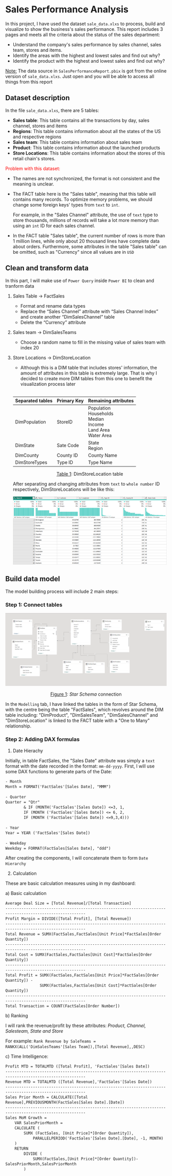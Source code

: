 # Sales Performance Analysis

In this project, I have used the dataset `sale_data.xlxs` to process, build and visualize to show the business's sales performance. This report includes 3 pages and meets all the criteria about the status of the sales department:

- Understand the company's sales performance by sales channel, sales team, stores and items.
- Identify the areas with the highest and lowest sales and find out why?
- Identify the product with the highest and lowest sales and find out why?

<u>Note:</u> The data source in `SalesPerformanceReport.pbix` is got from the online version of `sale_data.xlxs`. Just open and you will be able to access all things from this report

## Dataset description

In the file `sale_data.xlxs`, there are 5 tables:

- **Sales table**: This table contains all the transactions by day, sales channel, stores and items
- **Regions**: This table contains information about all the states of the US and respective regions
- **Sales team**: This table contains information about sales team
- **Product**: This table contains information about the launched products
- **Store Locations**: This table contains information about the stores of this retail chain's stores.

<span style="color:red">Problem with this dataset:</span>

- The names are not synchronized, the format is not consistent and the meaning is unclear.
- The FACT table here is the "Sales table", meaning that this table will contains many records. To optimize memory problems, we should change some foreign keys' types from `text` to `int`.

  For example, in the "Sales Channel" attribute, the use of `text` type to store thousands, millions of records will take a lot more memory than using an `int` ID for each sales channel.

- In the FACT table "Sales table", the current number of rows is more than 1 million lines, while only about 20 thousand lines have complete data about orders. Furthermore, some attributes in the table "Sales table" can be omitted, such as "Currency" since all values are in `USD`

## Clean and transform data

In this part, I will make use of `Power Query` inside `Power BI` to clean and tranform data

1. Sales Table -> FactSales

   - Format and rename data types
   - Replace the “Sales Channel” attribute with “Sales Channel Index” and create another “DimSalesChannel” table
   - Delete the “Currency” attribute

2. Sales team -> DimSalesTeams

   - Choose a random name to fill in the missing value of sales team with index 20

3. Store Locations -> DimStoreLocation

   - Although this is a DIM table that includes stores' information, the amount of attributes in this table is extremely large. That is why I decided to create more DIM tables from this one to benefit the visualization process later <br><br>
   <div align="center">

   | Separated tables | Primary Key | Remaining attributes                                                              |
   | ---------------- | ----------- | --------------------------------------------------------------------------------- |
   | DimPopulation    | StoreID     | Population <br> Households <br> Median <br> Income <br> Land Area <br> Water Area |
   | DimState         | Sate Code   | State <br> Region                                                                 |
   | DimCounty        | County ID   | County Name                                                                       |
   | DimStoreTypes    | Type ID     | Type Name                                                                         |

    </div>
    <p align = "center"> <u>Table 1</u>: DimStoreLocation table </p>

   After separating and changing attributes from `text` to `whole number` ID respectively, DimStoreLocations will be like this:

   ![image](./img/dimstorelocation.png)

## Build data model

The model building process will include 2 main steps:

### Step 1: Connect tables

<div align="center">

![image](./img/star_schema.png)

<u>Figure 1</u>: _Star Schema_ connection

</div>

In the `Modelling` tab, I have linked the tables in the form of Star Schema, with the centre being the table "FactSales", which revolves around the DIM table including: "DimProduct", "DimSalesTeam", "DimSalesChannel" and "DimStoreLocation" is linked to the FACT table with a "One to Many" relationship.

### Step 2: Adding DAX formulas

1. Date Hierachy

Initially, in table FactSales, the "Sales Date" attribute was simply a `text` format with the date recorded in the format: `mm-dd-yyyy`. First, I will use some DAX functions to generate parts of the Date:

    - Month
    Month = FORMAT('FactSales'[Sales Date], "MMM")

    - Quarter
    Quarter = "Qtr"
            & IF (MONTH('FactSales'[Sales Date]) <=3, 1,
            IF (MONTH ('FactSales'[Sales Date]) <= 6, 2,
            IF (MONTH ('FactSales'[Sales Date]) <=9,3,4)))

    - Year
    Year = YEAR ('FactSales'[Sales Date])

    - Weekday
    Weekday = FORMAT(FactSales[Sales Date], "ddd")

After creating the components, I will concatenate them to form `Date Hierarchy`

2. Calculation

These are basic calculation measures using in my dashboard:

a) Basic calculation

    Average Deal Size = [Total Revenue]/[Total Transaction]
    ---------------------------------------------------------------------------------------------------------
    Profit Margin = DIVIDE([Total Profit], [Total Revenue])
    ---------------------------------------------------------------------------------------------------------
    Total Revenue = SUMX(FactSales,FactSales[Unit Price]*FactSales[Order Quantity])
    ---------------------------------------------------------------------------------------------------------
    Total Cost = SUMX(FactSales,FactSales[Unit Cost]*FactSales[Order Quantity])
    ---------------------------------------------------------------------------------------------------------
    Total Profit = SUMX(FactSales,FactSales[Unit Price]*FactSales[Order Quantity]) -
                   SUMX(FactSales,FactSales[Unit Cost]*FactSales[Order Quantity])
    ---------------------------------------------------------------------------------------------------------
    Total Transaction = COUNT(FactSales[Order Number])

b) Ranking

I will rank the revenue/profit by these attributes: _Product, Channel, Salesteam, State and Store_

For example: `Rank Revenue by SaleTeams =
RANKX(ALL('DimSalesTeams'[Sales Team]),[Total Revenue],,DESC)`

c) Time Intelligence:

    Profit MTD = TOTALMTD ([Total Profit], 'FactSales'[Sales Date])
    ---------------------------------------------------------------------------------------------------------
    Revenue MTD = TOTALMTD ([Total Revenue],'FactSales'[Sales Date])
    ---------------------------------------------------------------------------------------------------------
    Sales Prior Month = CALCULATE([Total Revenue],PREVIOUSMONTH(FactSales[Sales Date].[Date])
    ---------------------------------------------------------------------------------------------------------
    Sales MoM Growth =
        VAR SalesPriorMonth =
        CALCULATE (
            SUMX (FactSales, [Unit Price]*[Order Quantity]),
                PARALLELPERIOD('FactSales'[Sales Date].[Date], -1, MONTH)
        )
        RETURN
            DIVIDE (
                SUMX(FactSales,[Unit Price]*[Order Quantity])-SalesPriorMonth,SalesPriorMonth
            )

